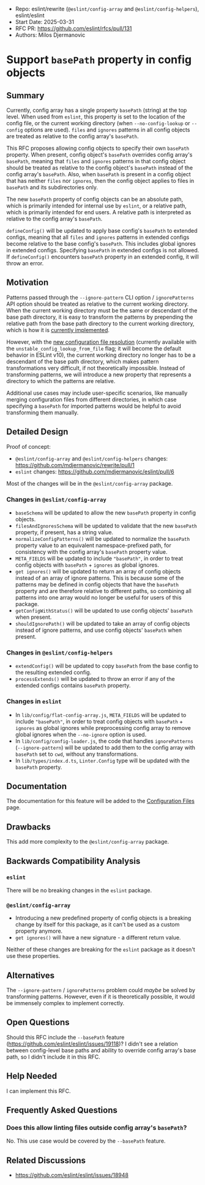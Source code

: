 - Repo: eslint/rewrite (`@eslint/config-array` and `@eslint/config-helpers`), eslint/eslint
- Start Date: 2025-03-31
- RFC PR: https://github.com/eslint/rfcs/pull/131
- Authors: Milos Djermanovic

# Support `basePath` property in config objects

## Summary

Currently, config array has a single property `basePath` (string) at the top level. When used from `eslint`, this property is set to the location of the config file, or the current working directory (when `--no-config-lookup` or `--config` options are used). `files` and `ignores` patterns in all config objects are treated as relative to the config array's `basePath`.

This RFC proposes allowing config objects to specify their own `basePath` property. When present, config object's `basePath` overrides config array's `basePath`, meaning that `files` and `ignores` patterns in that config object should be treated as relative to the config object's `basePath` instead of the config array's `basePath`. Also, when `basePath` is present in a config object that has neither `files` nor `ignores`, then the config object applies to files in `basePath` and its subdirectories only.

The new `basePath` property of config objects can be an absolute path, which is primarily intended for internal use by `eslint`, or a relative path, which is primarily intended for end users. A relative path is interpreted as relative to the config array's `basePath`.

`defineConfig()` will be updated to apply base config's `basePath` to extended configs, meaning that all `files` and `ignores` patterns in extended configs become relative to the base config's `basePath`. This includes global ignores in extended configs. Specifying `basePath` in extended configs is not allowed. If `defineConfig()` encounters `basePath` property in an extended config, it will throw an error.

## Motivation

Patterns passed through the `--ignore-pattern` CLI option / `ignorePatterns` API option should be treated as relative to the current working directory. When the current working directory must be the same or descendant of the base path directory, it is easy to transform the patterns by prepending the relative path from the base path directory to the current working directory, which is how it is [currently implemented](https://github.com/eslint/eslint/blob/03fb0bca2be41597fcea7c0e84456bbaf2e5acca/lib/config/config-loader.js#L568-L604).

However, with the [new configuration file resolution](https://github.com/eslint/rfcs/tree/main/designs/2024-config-lookup-from-file) (currently available with the `unstable_config_lookup_from_file` flag; it will become the default behavior in ESLint v10), the current working directory no longer has to be a descendant of the base path directory, which makes pattern transformations very difficult, if not theoretically impossible. Instead of transforming patterns, we will introduce a new property that represents a directory to which the patterns are relative.

Additional use cases may include user-specific scenarios, like manually merging configuration files from different directories, in which case specifying a `basePath` for imported patterns would be helpful to avoid transforming them manually.

## Detailed Design

Proof of concept:

- `@eslint/config-array` and `@eslint/config-helpers` changes: https://github.com/mdjermanovic/rewrite/pull/1
- `eslint` changes: https://github.com/mdjermanovic/eslint/pull/6

Most of the changes will be in the `@eslint/config-array` package.

### Changes in `@eslint/config-array`

- `baseSchema` will be updated to allow the new `basePath` property in config objects.
- `filesAndIgnoresSchema` will be updated to validate that the new `basePath` property, if present, has a string value.
- `normalizeConfigPatterns()` will be updated to normalize the `basePath` property value to an equivalent namespace-prefixed path, for consistency with the config array's `basePath` property value.
- `META_FIELDS` will be updated to include `"basePath"`, in order to treat config objects with `basePath` + `ignores` as global ignores.
- `get ignores()` will be updated to return an array of config objects instead of an array of ignore patterns. This is because some of the patterns may be defined in config objects that have the `basePath` property and are therefore relative to different paths, so combining all patterns into one array would no longer be useful for users of this package.
- `getConfigWithStatus()` will be updated to use config objects' `basePath` when present.
- `shouldIgnorePath()` will be updated to take an array of config objects instead of ignore patterns, and use config objects' `basePath` when present.

### Changes in `@eslint/config-helpers`

- `extendConfig()` will be updated to copy `basePath` from the base config to the resulting extended config.
- `processExtends()` will be updated to throw an error if any of the extended configs contains `basePath` property.

### Changes in `eslint`

- In `lib/config/flat-config-array.js`, `META_FIELDS` will be updated to include `"basePath"`, in order to treat config objects with `basePath` + `ignores` as global ignores while preprocessing config array to remove global ignores when the `--no-ignore` option is used.
- In `lib/config/config-loader.js`, the code that handles `ignorePatterns` (`--ignore-pattern`) will be updated to add them to the config array with `basePath` set to `cwd`, without any transformations.
- In `lib/types/index.d.ts`, `Linter.Config` type will be updated with the `basePath` property.

## Documentation

The documentation for this feature will be added to the [Configuration Files](https://eslint.org/docs/latest/use/configure/configuration-files) page.

## Drawbacks

This add more complexity to the `@eslint/config-array` package.

## Backwards Compatibility Analysis

### `eslint`

There will be no breaking changes in the `eslint` package.

### `@eslint/config-array`

- Introducing a new predefined property of config objects is a breaking change by itself for this package, as it can't be used as a custom property anymore.
- `get ignores()` will have a new signature - a different return value.

Neither of these changes are breaking for the `eslint` package as it doesn't use these properties.

## Alternatives

The `--ignore-pattern` / `ignorePatterns` problem could _maybe_ be solved by transforming patterns. However, even if it is theoretically possible, it would be immensely complex to implement correctly.

## Open Questions

Should this RFC include the `--basePath` feature (https://github.com/eslint/eslint/issues/19118)? I didn't see a relation between config-level base paths and ability to override config array's base path, so I didn't include it in this RFC.

## Help Needed

I can implement this RFC.

## Frequently Asked Questions

### Does this allow linting files outside config array's `basePath`?

No. This use case would be covered by the `--basePath` feature.

## Related Discussions

* https://github.com/eslint/eslint/issues/18948
